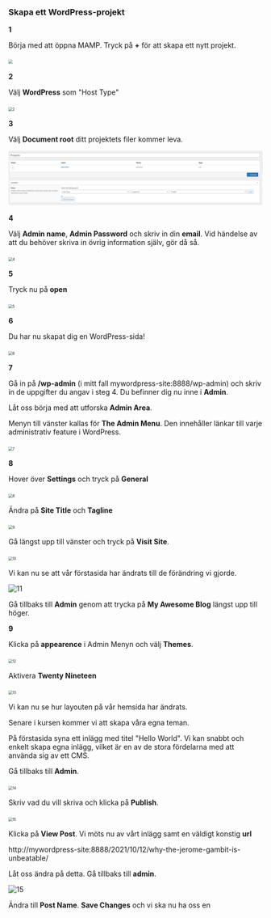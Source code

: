 ### Skapa ett WordPress-projekt

**1**

Börja med att öppna MAMP. Tryck på **+** för att skapa ett nytt projekt.

<img src="../1.jpg" style="zoom:50%;" />

**2**

Välj **WordPress** som "Host Type"

<img src="/Users/alex/Desktop/WORDPRESS/basic/assets/2.png" alt="2" style="zoom:50%;" />

**3**

Välj **Document root** ditt projektets filer kommer leva.

<img src="../assets/3.png" alt="3" style="zoom:50%;" />

**4**

Välj **Admin name**, **Admin Password** och skriv in din **email**. Vid händelse av att du behöver skriva in övrig information själv, gör då så.

<img src="../assets/4.png" alt="4" style="zoom:50%;" />

**5**

Tryck nu på **open**

<img src="../assets/5.png" alt="5" style="zoom:50%;" />

**6**

Du har nu skapat dig en WordPress-sida!

<img src="../assets/6.png" alt="6" style="zoom:50%;" />

**7**

Gå in på **/wp-admin** (i mitt fall mywordpress-site:8888/wp-admin) och skriv in de uppgifter du angav i steg 4. Du befinner dig nu inne i **Admin**.

Låt oss börja med att utforska **Admin Area**.

Menyn till vänster kallas för **The Admin Menu**. Den innehåller länkar till varje administrativ feature i WordPress.

<img src="../assets/7.png" alt="7" style="zoom:50%;" />



**8**

Hover över **Settings** och tryck på **General**

<img src="../assets/8.png" alt="8" style="zoom:50%;" />

Ändra på **Site Title** och **Tagline**

<img src="../assets/9.png" alt="9" style="zoom:50%;" />

Gå längst upp till vänster och tryck på **Visit Site**.

<img src="../assets/10.png" alt="10" style="zoom:50%;" />

Vi kan nu se att vår förstasida har ändrats till de förändring vi gjorde.

![11](../assets/11.png)

Gå tillbaks till **Admin** genom att trycka på **My Awesome Blog** längst upp till höger.

**9**

Klicka på **appearence** i Admin Menyn och välj **Themes**.

<img src="../assets/12.png" alt="12" style="zoom:50%;" />

Aktivera **Twenty Nineteen**

<img src="../assets/13.png" alt="13" style="zoom:50%;" />

Vi kan nu se hur layouten på vår hemsida har ändrats.

Senare i kursen kommer vi att skapa våra egna teman.

På förstasida syna ett inlägg med titel "Hello World". Vi kan snabbt och enkelt skapa egna inlägg, vilket är en av de stora fördelarna med att använda sig av ett CMS.

Gå tillbaks till **Admin**.

<img src="../assets/14.png" alt="14" style="zoom:50%;" />

Skriv vad du vill skriva och klicka på **Publish**.

<img src="../assets/15.png" alt="15" style="zoom:50%;" />

Klicka på **View Post**. Vi möts nu av vårt inlägg samt en väldigt konstig **url**

http://mywordpress-site:8888/2021/10/12/why-the-jerome-gambit-is-unbeatable/

Låt oss ändra på detta. Gå tillbaks till **admin**.

![15](../assets/16.png)

Ändra till **Post Name**. **Save Changes** och vi ska nu ha oss en 









